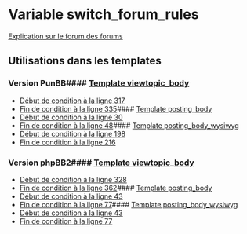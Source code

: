 # Variable switch_forum_rules
[Explication sur le forum des forums](http://forum.forumactif.com/t294113-listing-des-variables#switch_forum_rules)
## Utilisations dans les templates
### Version PunBB#### [Template viewtopic_body](punbb/viewtopic_body.md)
* [Début de condition à la ligne 317](../punbb/viewtopic_body.tpl#L317)
* [Fin de condition à la ligne 335](../punbb/viewtopic_body.tpl#L335)#### [Template posting_body](punbb/posting_body.md)
* [Début de condition à la ligne 30](../punbb/posting_body.tpl#L30)
* [Fin de condition à la ligne 48](../punbb/posting_body.tpl#L48)#### [Template posting_body_wysiwyg](punbb/posting_body_wysiwyg.md)
* [Début de condition à la ligne 198](../punbb/posting_body_wysiwyg.tpl#L198)
* [Fin de condition à la ligne 216](../punbb/posting_body_wysiwyg.tpl#L216)
### Version phpBB2#### [Template viewtopic_body](subsilver/viewtopic_body.md)
* [Début de condition à la ligne 328](../subsilver/viewtopic_body.tpl#L328)
* [Fin de condition à la ligne 362](../subsilver/viewtopic_body.tpl#L362)#### [Template posting_body](subsilver/posting_body.md)
* [Début de condition à la ligne 43](../subsilver/posting_body.tpl#L43)
* [Fin de condition à la ligne 77](../subsilver/posting_body.tpl#L77)#### [Template posting_body_wysiwyg](subsilver/posting_body_wysiwyg.md)
* [Début de condition à la ligne 43](../subsilver/posting_body_wysiwyg.tpl#L43)
* [Fin de condition à la ligne 77](../subsilver/posting_body_wysiwyg.tpl#L77)